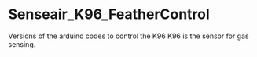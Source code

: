 # Senseair_K96_FeatherControl
Versions of the arduino codes to control the K96
K96 is the sensor for gas sensing.
